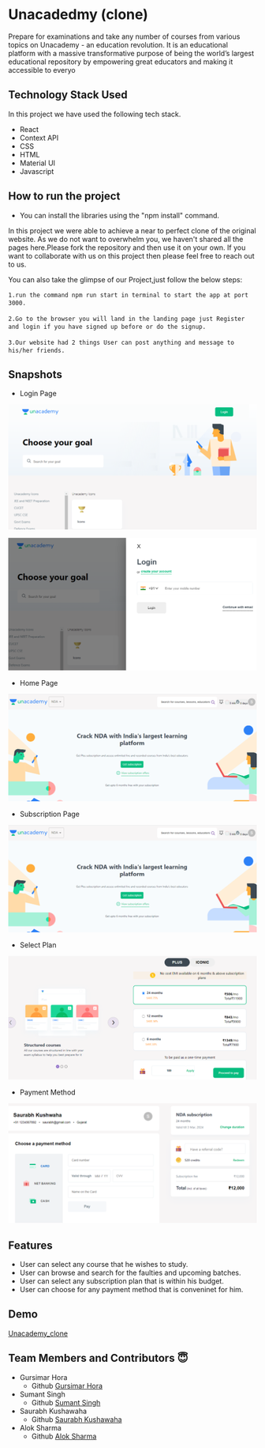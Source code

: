 
# Unacadedmy (clone)

Prepare for examinations and take any number of courses from various topics on Unacademy - an education revolution.
It is an educational platform with a massive transformative purpose of being the world’s largest educational repository by empowering great educators and making it accessible to everyo





## Technology Stack Used

In this project we have used the following tech stack.

- React
- Context API
- CSS
- HTML
- Material UI
- Javascript



## How to run the project

- You can install the libraries using the "npm install" command.

In this project we were able to achieve a near to perfect clone of the original website. As we do not want to overwhelm you, we haven't shared all the pages here.Please fork the repository and then use it on your own. If you want to collaborate with us on this project then please feel free to reach out to us.

You can also take the glimpse of our Project,just follow the below steps:

```
1.run the command npm run start in terminal to start the app at port 3000.

2.Go to the browser you will land in the landing page just Register and login if you have signed up before or do the signup.

3.Our website had 2 things User can post anything and message to his/her friends.

```
## Snapshots

- Login Page

![ScreenShot](https://github.com/Guru9705/unacademy-images/blob/master/login.png?raw=true)

![ScreenShot](https://github.com/Guru9705/unacademy-images/blob/master/login2.png?raw=true)

- Home Page

![ScreenShot](https://github.com/Guru9705/unacademy-images/blob/master/home-page.png?raw=true)

- Subscription Page

![ScreenShot](https://github.com/Guru9705/unacademy-images/blob/master/home-page.png?raw=true)

- Select Plan

![ScreenShot](https://github.com/Guru9705/unacademy-images/blob/master/select-plan.png?raw=true)

- Payment Method

![ScreenShot](https://github.com/Guru9705/unacademy-images/blob/master/pay-method.png?raw=true)












## Features

- User can select any course that he wishes to study.
- User can browse and search for the faulties and upcoming batches.
- User can select any subscription plan that is within his budget.
- User can choose for any payment method that is conveninet for him.

## Demo

[Unacademy_clone](https://unacademy-clone-site.netlify.app/)
## Team Members and Contributors 😇

- Gursimar Hora 
    - Github [Gursimar Hora](https://github.com/Guru9705)
- Sumant Singh
    - Github [Sumant Singh](https://github.com/sumant236)
- Saurabh Kushawaha
    - Github [Saurabh Kushawaha](https://github.com/Saurabh-kushwaha)
- Alok Sharma
     - Github [Alok Sharma](https://github.com/AlokSharma01)


